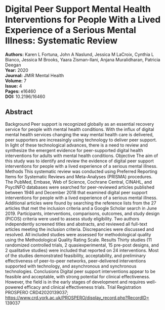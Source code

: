 # Digital Peer Support Mental Health Interventions for People With a Lived Experience of a Serious Mental Illness: Systematic Review

**Authors:** Karen L Fortuna, John A Naslund, Jessica M LaCroix, Cynthia L Bianco, Jessica M Brooks, Yaara Zisman-Ilani, Anjana Muralidharan, Patricia Deegan  
**Year:** 2020  
**Journal:** JMIR Mental Health  
**Volume:** 7  
**Issue:** 4  
**Pages:** e16460  
**DOI:** 10.2196/16460  

## Abstract
Background            Peer support is recognized globally as an essential recovery service for people with mental health conditions. With the influx of digital mental health services changing the way mental health care is delivered, peer supporters are increasingly using technology to deliver peer support. In light of these technological advances, there is a need to review and synthesize the emergent evidence for peer-supported digital health interventions for adults with mental health conditions.                                Objective            The aim of this study was to identify and review the evidence of digital peer support interventions for people with a lived experience of a serious mental illness.                                Methods            This systematic review was conducted using Preferred Reporting Items for Systematic Reviews and Meta-Analyses (PRISMA) procedures. The PubMed, Embase, Web of Science, Cochrane Central, CINAHL, and PsycINFO databases were searched for peer-reviewed articles published between 1946 and December 2018 that examined digital peer support interventions for people with a lived experience of a serious mental illness.  Additional articles were found by searching the reference lists from the 27 articles that met the inclusion criteria and a Google Scholar search in June 2019. Participants, interventions, comparisons, outcomes, and study design (PICOS) criteria were used to assess study eligibility. Two authors independently screened titles and abstracts, and reviewed all full-text articles meeting the inclusion criteria. Discrepancies were discussed and resolved. All included studies were assessed for methodological quality using the Methodological Quality Rating Scale.                                Results            Thirty studies (11 randomized controlled trials, 2 quasiexperimental, 15 pre-post designs, and 2 qualitative studies) were included that reported on 24 interventions. Most of the studies demonstrated feasibility, acceptability, and preliminary effectiveness of peer-to-peer networks, peer-delivered interventions supported with technology, and asynchronous and synchronous technologies.                                Conclusions            Digital peer support interventions appear to be feasible and acceptable, with strong potential for clinical effectiveness. However, the field is in the early stages of development and requires well-powered efficacy and clinical effectiveness trials.                                Trial Registration            PROSPERO  CRD42020139037; https://www.crd.york.ac.uk/PROSPERO/display_record.php?RecordID= 139037

